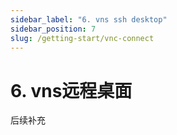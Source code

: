 ```yaml
---
sidebar_label: "6. vns ssh desktop"
sidebar_position: 7
slug: /getting-start/vnc-connect
---
```


# 6. vns远程桌面
后续补充